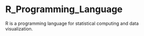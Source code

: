 # R_Programming_Language
R is a programming language for statistical computing and data visualization. 
